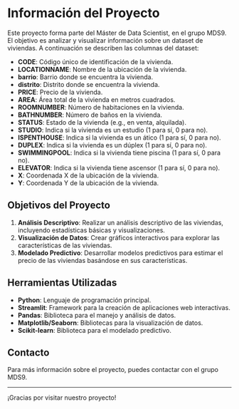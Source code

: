 # Información del Proyecto

Este proyecto forma parte del Máster de Data Scientist, en el grupo MDS9. El objetivo es analizar y visualizar información sobre un dataset de viviendas. A continuación se describen las columnas del dataset:

- **CODE**: Código único de identificación de la vivienda.
- **LOCATIONNAME**: Nombre de la ubicación de la vivienda.
- **barrio**: Barrio donde se encuentra la vivienda.  
- **distrito**: Distrito donde se encuentra la vivienda.
- **PRICE**: Precio de la vivienda.
- **AREA**: Área total de la vivienda en metros cuadrados.
- **ROOMNUMBER**: Número de habitaciones en la vivienda.
- **BATHNUMBER**: Número de baños en la vivienda.
- **STATUS**: Estado de la vivienda (e.g., en venta, alquilada).
- **STUDIO**: Indica si la vivienda es un estudio (1 para sí, 0 para no).
- **ISPENTHOUSE**: Indica si la vivienda es un ático (1 para sí, 0 para no).
- **DUPLEX**: Indica si la vivienda es un dúplex (1 para sí, 0 para no).
- **SWIMMINGPOOL**: Indica si la vivienda tiene piscina (1 para sí, 0 para no).
- **ELEVATOR**: Indica si la vivienda tiene ascensor (1 para sí, 0 para no).
- **X**: Coordenada X de la ubicación de la vivienda.
- **Y**: Coordenada Y de la ubicación de la vivienda.

## Objetivos del Proyecto

1. **Análisis Descriptivo**: Realizar un análisis descriptivo de las viviendas, incluyendo estadísticas básicas y visualizaciones.
2. **Visualización de Datos**: Crear gráficos interactivos para explorar las características de las viviendas.
3. **Modelado Predictivo**: Desarrollar modelos predictivos para estimar el precio de las viviendas basándose en sus características.

## Herramientas Utilizadas

- **Python**: Lenguaje de programación principal.
- **Streamlit**: Framework para la creación de aplicaciones web interactivas.
- **Pandas**: Biblioteca para el manejo y análisis de datos.
- **Matplotlib/Seaborn**: Bibliotecas para la visualización de datos.
- **Scikit-learn**: Biblioteca para el modelado predictivo.

## Contacto

Para más información sobre el proyecto, puedes contactar con el grupo MDS9.

---

¡Gracias por visitar nuestro proyecto!
